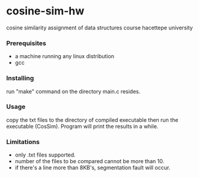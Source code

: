 # cosine-sim-hw
cosine similarity assignment of data structures course hacettepe university

### Prerequisites

* a machine running any linux distribution
* gcc

### Installing

run "make" command on the directory main.c resides.

### Usage

copy the txt files to the directory of compiled executable then run the executable (CosSim). Program will print the results in a while.

### Limitations

* only .txt files supported.
* number of the files to be compared cannot be more than 10.
* if there's a line more than 8KB's, segmentation fault will occur.
